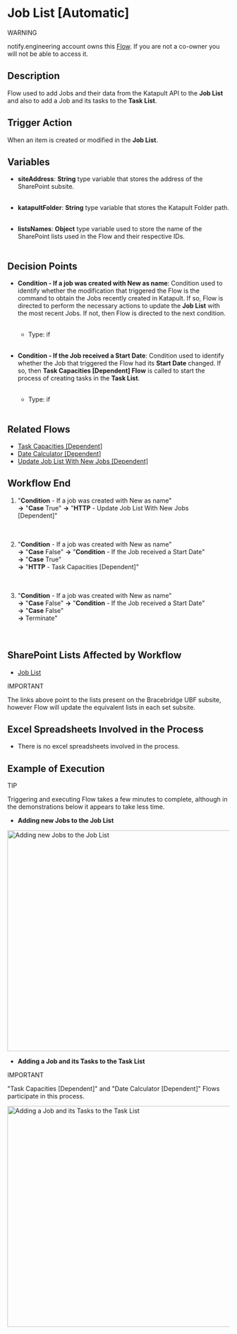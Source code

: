 # Job List [Automatic]

<div class="warning">
<p class="admonition-title">WARNING</p>
<p>notify.engineering account owns this <a href="https://make.powerautomate.com/environments/Default-a5273f41-687e-4e5e-9fba-18c6ce465b41/flows/shared/f1dd99c5-fc23-47b9-8368-ba816d4137da/details" target="_blank">Flow</a>. If you are not a co-owner you will not be able to access it.</p>
</div>


## Description
Flow used to add Jobs and their data from the Katapult API to the **Job List** and also to add a Job and its tasks to the **Task List**.


## Trigger Action
When an item is created or modified in the **Job List**.


## Variables
* **siteAddress**: **String** type variable that stores the address of the SharePoint subsite.
<br></br>

* **katapultFolder**: **String** type variable that stores the Katapult Folder path.
<br></br>

* **listsNames**: **Object** type variable used to store the name of the SharePoint lists used in the Flow and their respective IDs.
<br></br>


## Decision Points
* **Condition - If a job was created with New as name**: Condition used to identify whether the modification that triggered the Flow is the command to obtain the Jobs recently created in Katapult. If so, Flow is directed to perform the necessary actions to update the **Job List** with the most recent Jobs. If not, then Flow is directed to the next condition.
<br></br>
    * Type: if
<br></br>

* **Condition - If the Job received a Start Date**: Condition used to identify whether the Job that triggered the Flow had its **Start Date** changed. If so, then **Task Capacities [Dependent] Flow** is called to start the process of creating tasks in the **Task List**.
<br></br>
    * Type: if
<br></br>


## Related Flows
* [Task Capacities [Dependent]](Task%20Capacities%20[Dependent].md)
* [Date Calculator [Dependent]](Date%20Calculator%20[Dependent].md)
* [Update Job List With New Jobs [Dependent]](Update%20Job%20List%20With%20New%20Jobs%20[Dependent].md)


## Workflow End
1. "**Condition** - If a job was created with New as name"  
    **->** "**Case** True"
    **->** "**HTTP** - Update Job List With New Jobs [Dependent]"  
<br></br>

2. "**Condition** - If a job was created with New as name"  
    **->** "**Case** False"
    **->** "**Condition** - If the Job received a Start Date"  
    **->** "**Case** True"  
    **->** "**HTTP** - Task Capacities [Dependent]"  
<br></br>

3. "**Condition** - If a job was created with New as name"  
    **->** "**Case** False"
    **->** "**Condition** - If the Job received a Start Date"  
    **->** "**Case** False"  
    **->** Terminate"  
<br></br>


## SharePoint Lists Affected by Workflow
* <a href="https://vistacaretech.sharepoint.com/sites/engineering/Bell/BracebridgeUBF/Lists/Job%20List/AllItems.aspx" target="_blank">Job List</a>

<div class="note">
<p class="admonition-title">IMPORTANT</p>
<p>The links above point to the lists present on the Bracebridge UBF subsite, however Flow will update the equivalent lists in each set subsite.</p>
</div>


## Excel Spreadsheets Involved in the Process
* There is no excel spreadsheets involved in the process.


## Example of Execution

<div class="seealso">
<p class="admonition-title">TIP</p>
<p>Triggering and executing Flow takes a few minutes to complete, although in the demonstrations below it appears to take less time.</p>
</div>

* **Adding new Jobs to the Job List**

<a class="" data-lightbox="Adding new Jobs to the Job List" href="../../../_static/flows/Bell - Bracebridge UBF - Job List [Automatic]_Adding New Jobs.gif" title="Adding new Jobs to the Job List" data-title="Adding new Jobs to the Job List"><img src="../../../_static/flows/Bell - Bracebridge UBF - Job List [Automatic]_Adding New Jobs.gif" class="align-center" width="800px" height="500px" alt="Adding new Jobs to the Job List">
</a>

* **Adding a Job and its Tasks to the Task List**

<div class="note">
<p class="admonition-title">IMPORTANT</p>
<p>"Task Capacities [Dependent]" and "Date Calculator [Dependent]" Flows participate in this process.</p>
</div>

<a class="" data-lightbox="Adding a Job and its Tasks to the Task List" href="../../../_static/flows/Bell - Bracebridge UBF - Job List [Automatic]_Adding New Tasks.gif" title="Adding a Job and its Tasks to the Task List" data-title="Adding a Job and its Tasks to the Task List"><img src="../../../_static/flows/Bell - Bracebridge UBF - Job List [Automatic]_Adding New Tasks.gif" class="align-center" width="800px" height="500px" alt="Adding a Job and its Tasks to the Task List">
</a>